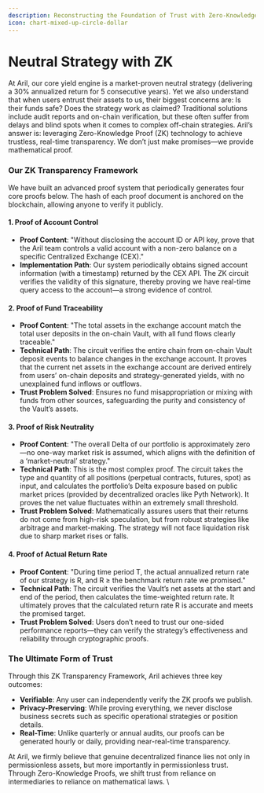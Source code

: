 ```yaml
---
description: Reconstructing the Foundation of Trust with Zero-Knowledge Proofs
icon: chart-mixed-up-circle-dollar
---
```


# Neutral Strategy with ZK

At Aril, our core yield engine is a market-proven neutral strategy (delivering a 30% annualized return for 5 consecutive years). Yet we also understand that when users entrust their assets to us, their biggest concerns are: Is their funds safe? Does the strategy work as claimed? Traditional solutions include audit reports and on-chain verification, but these often suffer from delays and blind spots when it comes to complex off-chain strategies. Aril’s answer is: leveraging Zero-Knowledge Proof (ZK) technology to achieve trustless, real-time transparency. We don’t just make promises—we provide mathematical proof.

### Our ZK Transparency Framework

We have built an advanced proof system that periodically generates four core proofs below. The hash of each proof document is anchored on the blockchain, allowing anyone to verify it publicly.

#### 1. Proof of Account Control

* **Proof Content**: "Without disclosing the account ID or API key, prove that the Aril team controls a valid account with a non-zero balance on a specific Centralized Exchange (CEX)."
* **Implementation Path**: Our system periodically obtains signed account information (with a timestamp) returned by the CEX API. The ZK circuit verifies the validity of this signature, thereby proving we have real-time query access to the account—a strong evidence of control.

#### 2. Proof of Fund Traceability

* **Proof Content**: "The total assets in the exchange account match the total user deposits in the on-chain Vault, with all fund flows clearly traceable."
* **Technical Path**: The circuit verifies the entire chain from on-chain Vault deposit events to balance changes in the exchange account. It proves that the current net assets in the exchange account are derived entirely from users’ on-chain deposits and strategy-generated yields, with no unexplained fund inflows or outflows.
* **Trust Problem Solved**: Ensures no fund misappropriation or mixing with funds from other sources, safeguarding the purity and consistency of the Vault’s assets.

#### 3. Proof of Risk Neutrality

* **Proof Content**: "The overall Delta of our portfolio is approximately zero—no one-way market risk is assumed, which aligns with the definition of a ‘market-neutral’ strategy."
* **Technical Path**: This is the most complex proof. The circuit takes the type and quantity of all positions (perpetual contracts, futures, spot) as input, and calculates the portfolio’s Delta exposure based on public market prices (provided by decentralized oracles like Pyth Network). It proves the net value fluctuates within an extremely small threshold.
* **Trust Problem Solved**: Mathematically assures users that their returns do not come from high-risk speculation, but from robust strategies like arbitrage and market-making. The strategy will not face liquidation risk due to sharp market rises or falls.

#### 4. Proof of Actual Return Rate

* **Proof Content**: "During time period T, the actual annualized return rate of our strategy is R, and R ≥ the benchmark return rate we promised."
* **Technical Path**: The circuit verifies the Vault’s net assets at the start and end of the period, then calculates the time-weighted return rate. It ultimately proves that the calculated return rate R is accurate and meets the promised target.
* **Trust Problem Solved**: Users don’t need to trust our one-sided performance reports—they can verify the strategy’s effectiveness and reliability through cryptographic proofs.

### The Ultimate Form of Trust

Through this ZK Transparency Framework, Aril achieves three key outcomes:

* **Verifiable**: Any user can independently verify the ZK proofs we publish.
* **Privacy-Preserving**: While proving everything, we never disclose business secrets such as specific operational strategies or position details.
* **Real-Time**: Unlike quarterly or annual audits, our proofs can be generated hourly or daily, providing near-real-time transparency.

At Aril, we firmly believe that genuine decentralized finance lies not only in permissionless assets, but more importantly in permissionless trust. Through Zero-Knowledge Proofs, we shift trust from reliance on intermediaries to reliance on mathematical laws. \
